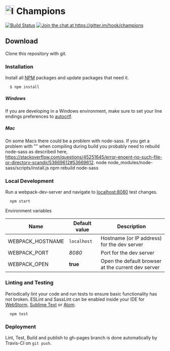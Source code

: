 # [<img src="dev/images/icon.png" width="28" height="28" alt="Icon">](#-champions) Champions

[<img src="https://travis-ci.com/hook/champions.svg?branch=master" alt="Build Status">](https://travis-ci.com/hook/champions)
[<img src="https://img.shields.io/gitter/room/hook/champions.svg" alt="Join the chat at https://gitter.im/hook/champions">](https://gitter.im/hook/champions?utm_source=badge&utm_medium=badge&utm_campaign=pr-badge&utm_content=badge)

## Download

  Clone this repository with git.

### Installation

  Install all [NPM](https://www.npmjs.com/) packages and update packages that need it.

```
  $ npm install
```

##### Windows

If you are developing in a Windows environment, make sure to set your line endings preferences
to [autocrlf](https://help.github.com/articles/dealing-with-line-endings/).

##### Mac

On some Macs there could be a problem with node-sass. If you get a problem with "" when compiling during build
you probably need to rebuild node-sass as described here, https://stackoverflow.com/questions/45251645/error-enoent-no-such-file-or-directory-scandir/53669612#53669612.
node node_modules/node-sass/scripts/install.js
npm rebuild node-sass

### Local Development

  Run a webpack-dev-server and navigate to [localhost:8080](http://localhost:8080) test changes.

```
  npm start
```

Environment variables

| Name | Default value | Description |
| -- | -- | -- |
| WEBPACK_HOSTNAME | `localhost` | Hostname (or IP address) for the dev server |
| WEBPACK_PORT | *8080* | Port for the dev server |
| WEBPACK_OPEN | **true** | Open the default browser at the current dev server |

### Linting and Testing

  Periodically lint your code and run tests to ensure basic functionality has not broken.
  ESLint and SassLint can be enabled inside your IDE for
  [WebStorm](//www.jetbrains.com/webstorm),
  [Sublime Text](//www.sublimetext.com) or
  [Atom](//atom.io).

```
  npm test
```

### Deployment

  Lint, Test, Build and publish to gh-pages branch is done automatically by Travis-CI on `git push`.
